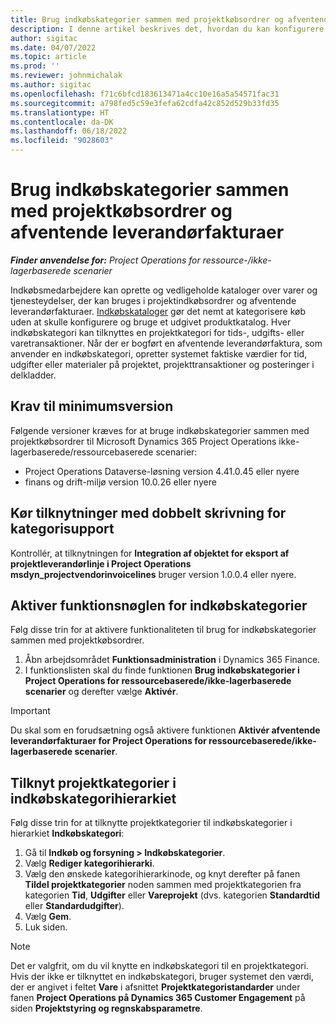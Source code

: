 ```yaml
---
title: Brug indkøbskategorier sammen med projektkøbsordrer og afventende leverandørfakturaer
description: I denne artikel beskrives det, hvordan du kan konfigurere indkøbskategorier, der kan anvendes sammen med projektkøb og afventende leverandørfakturaer.
author: sigitac
ms.date: 04/07/2022
ms.topic: article
ms.prod: ''
ms.reviewer: johnmichalak
ms.author: sigitac
ms.openlocfilehash: f71c6bfcd183613471a4cc10e16a5a54571fac31
ms.sourcegitcommit: a798fed5c59e3fefa62cdfa42c852d529b33fd35
ms.translationtype: HT
ms.contentlocale: da-DK
ms.lasthandoff: 06/18/2022
ms.locfileid: "9028603"
---
```

# <a name="use-procurement-categories-with-project-purchase-orders-and-pending-vendor-invoices"></a>Brug indkøbskategorier sammen med projektkøbsordrer og afventende leverandørfakturaer

_**Finder anvendelse for:** Project Operations for ressource-/ikke-lagerbaserede scenarier_

Indkøbsmedarbejdere kan oprette og vedligeholde kataloger over varer og tjenesteydelser, der kan bruges i projektindkøbsordrer og afventende leverandørfakturaer. [Indkøbskataloger](/dynamics365/supply-chain/procurement/procurement-catalogs) gør det nemt at kategorisere køb uden at skulle konfigurere og bruge et udgivet produktkatalog. Hver indkøbskategori kan tilknyttes en projektkategori for tids-, udgifts- eller varetransaktioner. Når der er bogført en afventende leverandørfaktura, som anvender en indkøbskategori, opretter systemet faktiske værdier for tid, udgifter eller materialer på projektet, projekttransaktioner og posteringer i delkladder.

## <a name="minimum-version-requirements"></a>Krav til minimumsversion

Følgende versioner kræves for at bruge indkøbskategorier sammen med projektkøbsordrer til Microsoft Dynamics 365 Project Operations ikke-lagerbaserede/ressourcebaserede scenarier:

- Project Operations Dataverse-løsning version 4.41.0.45 eller nyere
- finans og drift-miljø version 10.0.26 eller nyere

## <a name="run-dual-write-maps-for-procurement-category-support"></a>Kør tilknytninger med dobbelt skrivning for kategorisupport

Kontrollér, at tilknytningen for **Integration af objektet for eksport af projektleverandørlinje i Project Operations msdyn\_projectvendorinvoicelines** bruger version 1.0.0.4 eller nyere.

## <a name="enable-the-feature-key-for-procurement-categories"></a>Aktiver funktionsnøglen for indkøbskategorier

Følg disse trin for at aktivere funktionaliteten til brug for indkøbskategorier sammen med projektkøbsordrer.

1. Åbn arbejdsområdet **Funktionsadministration** i Dynamics 365 Finance.
1. I funktionslisten skal du finde funktionen **Brug indkøbskategorier i Project Operations for ressourcebaserede/ikke-lagerbaserede scenarier** og derefter vælge **Aktivér**.

> [!IMPORTANT]
> Du skal som en forudsætning også aktivere funktionen **Aktivér afventende leverandørfakturaer for Project Operations for ressourcebaserede/ikke-lagerbaserede scenarier**.

## <a name="map-project-categories-in-the-procurement-category-hierarchy"></a>Tilknyt projektkategorier i indkøbskategorihierarkiet

Følg disse trin for at tilknytte projektkategorier til indkøbskategorier i hierarkiet **Indkøbskategori**:

1. Gå til **Indkøb og forsyning \> Indkøbskategorier**.
1. Vælg **Rediger kategorihierarki**.
1. Vælg den ønskede kategorihierarkinode, og knyt derefter på fanen **Tildel projektkategorier** noden sammen med projektkategorien fra kategorien **Tid**, **Udgifter** eller **Vareprojekt** (dvs. kategorien **Standardtid** eller **Standardudgifter**).
1. Vælg **Gem**.
1. Luk siden.

> [!NOTE]
> Det er valgfrit, om du vil knytte en indkøbskategori til en projektkategori. Hvis der ikke er tilknyttet en indkøbskategori, bruger systemet den værdi, der er angivet i feltet **Vare** i afsnittet **Projektkategoristandarder** under fanen **Project Operations på Dynamics 365 Customer Engagement** på siden **Projektstyring og regnskabsparametre**.
